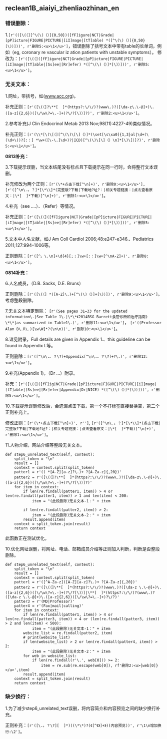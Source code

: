 ## reclean1B_aiaiyi_zhenliaozhinan_en

### 错误删除：
1.```[r'(([\(（][^\(\)（）]{0,50})([fF]igure|NCT|Grade|[pP]icture|FIGURE|PICTURE|[iI]mage|[tT]able) *([^\(\)（）]{0,50}[\)）]))', r'删除5:<u>\1</u>']```，错误删除了括号文本中带有table的长单词，例如（eg, coronary re vascular iz ation patients with unstable symptoms）。
修改为：```[r'([\(（]([fF]igure|NCT|Grade|[pP]icture|FIGURE|PICTURE|[iI]mage|[tT]able|[Ss]ee|[Rr]efer) *([^\(\)（）]*[\)）]))', r'删除5:<u>\1</u>']```。



### 无关文本：
1.网址，带括号，如(www.acc.org)。

补充正则：```[r'([\(（]?\**[  ]*(https?:\/\/)?(www\.)?([\da-z\.\-@]+)\.([a-z]{2,6})([\/\w\?=\.-]+)?\/?[\)）]?)', r'删除2:<u>\1</u>']```。

2.参考补充(J Clin Endocrinol Metab 2013 Nov;98(11):4227-49)类似情况。

补充正则：```[r'(\\*[\(\[（][^\(\)\[\]（）]*(\set[\s\xa0]{1,3}al|\d+(\(\d+\))?[:：] *\w+([\-\.]\d+)?|ICD)[^\(\)\[\]（）\n]*[\)\]）]?)', r'删除5:<u>\1</u>']```。

**0813补充：**

3.下载提示误删，当文本结尾没有标点且下载提示在同一行时，会将整行文本误删。

补充修改为两个正则：```[r'(\*+点击下载[^\n]+)', r'删除0:<u>\1</u>'],
[r'([^\n\.。？]*[\*\\]*(完整版?下载|下载地?址?：|相关专题链接：|点击查看原文：|\*[  ]*下载)[^\n]+)', r'删除1:<u>\1</u>']```。

4.补充（see ....）、（Refer）等情况。

补充正则：```[r'([\(（]([fF]igure|NCT|Grade|[pP]icture|FIGURE|PICTURE|[iI]mage|[tT]able|[Ss]ee|[Rr]efer) *([^\(\)（）]*[\)）]))', r'删除5:<u>\1</u>']```。

5.文本中人名文献，如J Am Coll Cardiol 2006;48:e247-e346.、Pediatrics 2011;127:994–1006等。

正则删除：```[r'([^。\.\n]+\d{4}[;；]\w+[:：]\w+[^\nA-Z]+)', r'删除8:<u>\1</u>']```。


**0814补充：**

6.人名成员，（D.B. Sacks, D.E. Bruns）

正则删除：```[r'([\(（] *([A-Z]\.)+[^\(\)（）]+[\)）])', r'删除9:<u>\1</u>']```。
考虑整段删除。

7.无关文本特定删除：
```[r'(See pages 31–33 for the updated information\.|See Table 1\.|\*\*《2014BSG Barrett食管诊断和治疗指南》\*\*|as summarized in Table1\.)', r'删除11:<u>\1</u>']```，
```[r'((Professor Alan B\.R\.)[\w\W]*?(\n\n))', r'删除10:<u>\1</u>']```。

8.详见附录，Full details are given in Appendix 1.、this guideline can be found in Appendix I.等。

正则删除：```[r'([^\n\.。？\?]+Appendix[^\n\.。？\?]+?\.)', r'删除12:<u>\1</u>']```。

9.补充(Appendix 1)，（Dr ...）附录。

补充：```[r'([\(（]([fF]ig|NCT|Grade|[pP]icture|FIGURE|PICTURE|[iI]mage|[tT]able|[Ss]ee|[Rr]efer|Appendix|Dr|NICE) *([^\(\)（）]*[\)）]))', r'删除5:<u>\1</u>']```。

10.下载提示误删修改后，会遗漏点击下载，第一个不打标签直接替换空，第二个正则补充上。

修改正则：```[r'(\*+点击下载[^\n]+)', r'']```,
```[r'([^\n\.。？]*[\*\\]*(点击下载|完整版?下载|下载地?址?：|相关专题链接：|点击查看原文：|\*[  ]*下载)[^\n]+)', r'删除1:<u>\1</u>']```。

11.人物介绍，网站介绍等整段无关文本。
```
def step6_unrelated_text(self, context):
    split_token = "\n"
    result = []
    context = context.split(split_token)
    patter1 = r'(( *[A-Z][a-z]?\.)+ ?[A-Za-z]{,20})'
    patter2 = r'([\(（]?\**[  ]*(https?:\/\/)?(www\.)?([\da-z\.\-@]+)\.([a-z]{2,6})([\/\w\?=\.-]+)?\/?[\)）]?)'
    for item in context:
        if len(re.findall(patter1, item)) > 4 or len(re.findall(patter1, item)) > 1 and len(item) < 200:
            item = "(此段删除)无关文本-1：" + item

        if len(re.findall(patter2, item)) > 2:
            item = "(此段删除)无关文本-2：" + item
        result.append(item)
    context = split_token.join(result)
    return context
```
此函数正在测试优化。

10.优化网址误删，将网址、电话、邮箱成员介绍等正则加入判断，判断是否整段删除。
```
def step6_unrelated_text(self, context):
    split_token = "\n"
    result = []
    context = context.split(split_token)
    patter1 = r'([^A-Za-z]([A-Z][a-z]?\.)+ ?[A-Za-z]{,20})'
    patter2 = r'([\(（]\**[  ]*(https?:\/\/)?(www\.)?([\da-z \.\-@]+)\.([a-z]{2,6})([\/\w\?=\.-]+)?\/?[\)）]|\**[  ]*(https?:\/\/)?(www\.)?([\da-z \.\-@]+)\.([a-z]{2,6})([\/\w\?=\.-]+)?\/?)'
    patter3 = r'(MD|Professor)'
    patter4 = r'(Fax|mail|calling)'
    for item in context:
        if len(re.findall(patter1, item)) > 4 or len(re.findall(patter3, item)) > 4 or (len(re.findall(patter3, item)) > 2 and len(item) < 500):
            item = "(此段删除)无关文本-1：" + item
        website_list = re.findall(patter2, item)
        # print(website_list)
        if len(website_list) > 2 or len(re.findall(patter4, item)) > 2:
            item = "(此段删除)无关文本-2：" + item
        for web in website_list:
            if len(re.findall(r'\.', web[0])) >= 2:
                item = re.sub(re.escape(web[0]), rf'删除2:<u>{web[0]}</u>',item)
        result.append(item)
    context = split_token.join(result)
    return context
```

### 缺少换行：
1.为了减少step6_unrelated_text误删，将内容简介和内容预览之间的缺少换行补充。

正则补充：```[r'([\.。？\?][  ]*)((\*\*)?(《[^《》]+》)(内容预览))', r'\1\n增加换行:\2']```。

